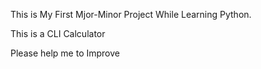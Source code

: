 This is My First Mjor-Minor Project While Learning Python.

This is a CLI Calculator 

Please help me to Improve
